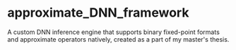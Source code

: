 # approximate_DNN_framework
A custom DNN inference engine that supports binary fixed-point formats and approximate operators natively, created as a part of my master's thesis.
